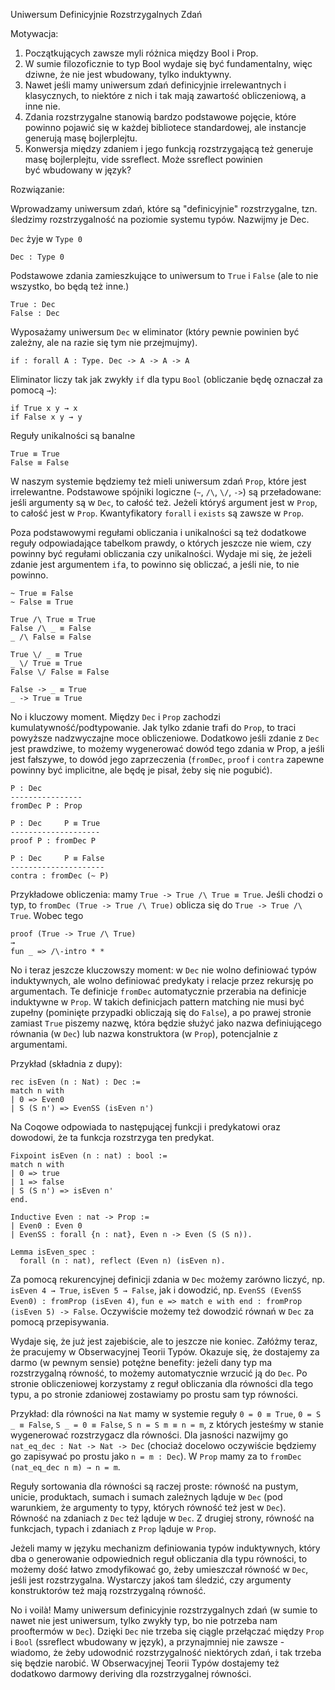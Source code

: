 Uniwersum Definicyjnie Rozstrzygalnych Zdań

Motywacja:
1. Początkujących zawsze myli różnica między Bool i Prop.
2. W sumie filozoficznie to typ Bool wydaje się być fundamentalny, więc dziwne, że nie jest wbudowany, tylko induktywny.
3. Nawet jeśli mamy uniwersum zdań definicyjnie irrelewantnych i klasycznych, to niektóre z nich i tak mają zawartość obliczeniową, a inne nie.
4. Zdania rozstrzygalne stanowią bardzo podstawowe pojęcie, które powinno pojawić się w każdej bibliotece standardowej, ale instancje generują masę bojlerplejtu.
5. Konwersja między zdaniem i jego funkcją rozstrzygającą też generuje masę bojlerplejtu, vide ssreflect. Może ssreflect powinien być wbudowany w język?

Rozwiązanie:

Wprowadzamy uniwersum zdań, które są "definicyjnie" rozstrzygalne, tzn. śledzimy rozstrzygalność na poziomie systemu typów. Nazwijmy je Dec.

`Dec` żyje w `Type 0`

```
Dec : Type 0
```

Podstawowe zdania zamieszkujące to uniwersum to `True` i `False` (ale to nie wszystko, bo będą też inne.)

```
True : Dec
False : Dec
```

Wyposażamy uniwersum `Dec` w eliminator (który pewnie powinien być zależny, ale na razie się tym nie przejmujmy). 

```
if : forall A : Type. Dec -> A -> A -> A
```

Eliminator liczy tak jak zwykły `if` dla typu `Bool` (obliczanie będę oznaczał za pomocą `→`):

```
if True x y → x
if False x y → y
```

Reguły unikalności są banalne

```
True ≡ True
False ≡ False
```

W naszym systemie będziemy też mieli uniwersum zdań `Prop`, które jest irrelewantne. Podstawowe spójniki logiczne (`~`, `/\`, `\/`, `->`) są przeładowane: jeśli argumenty są w `Dec`, to całość też. Jeżeli któryś argument jest w `Prop`, to całość jest w `Prop`. Kwantyfikatory `forall` i `exists` są zawsze w `Prop`.

Poza podstawowymi regułami obliczania i unikalności są też dodatkowe reguły odpowiadające tabelkom prawdy, o których jeszcze nie wiem, czy powinny być regułami obliczania czy unikalności. Wydaje mi się, że jeżeli zdanie jest argumentem `if`a, to powinno się obliczać, a jeśli nie, to nie powinno.

```
~ True ≡ False
~ False ≡ True

True /\ True ≡ True
False /\ _ ≡ False
_ /\ False ≡ False

True \/ _ ≡ True
_ \/ True ≡ True
False \/ False ≡ False

False -> _ ≡ True
_ -> True ≡ True
```

No i kluczowy moment. Między `Dec` i `Prop` zachodzi kumulatywność/podtypowanie. Jak tylko zdanie trafi do `Prop`, to traci powyższe nadzwyczajne moce obliczeniowe. Dodatkowo jeśli zdanie z `Dec` jest prawdziwe, to możemy wygenerować dowód tego zdania w Prop, a jeśli jest fałszywe, to dowód jego zaprzeczenia (`fromDec`, `proof` i `contra` zapewne powinny być implicitne, ale będę je pisał, żeby się nie pogubić).


```
P : Dec
----------------
fromDec P : Prop
```

```
P : Dec     P ≡ True
--------------------
proof P : fromDec P
```

```
P : Dec     P ≡ False
---------------------
contra : fromDec (~ P)
```

Przykładowe obliczenia: mamy `True -> True /\ True ≡ True`. Jeśli chodzi o typ, to `fromDec (True -> True /\ True)` oblicza się do `True -> True /\ True`. Wobec tego

```
proof (True -> True /\ True)
→
fun _ => /\-intro * *
```

No i teraz jeszcze kluczowszy moment: w `Dec` nie wolno definiować typów induktywnych, ale wolno definiować predykaty i relacje przez rekursję po argumentach. Te definicje `fromDec` automatycznie przerabia na definicje induktywne w `Prop`. W takich definicjach pattern matching nie musi być zupełny (pominięte przypadki obliczają się do `False`), a po prawej stronie zamiast `True` piszemy nazwę, która będzie służyć jako nazwa definiującego równania (w `Dec`) lub nazwa konstruktora (w `Prop`), potencjalnie z argumentami.

Przykład (składnia z dupy):

```
rec isEven (n : Nat) : Dec :=
match n with
| 0 => Even0
| S (S n') => EvenSS (isEven n')
```

Na Coqowe odpowiada to następującej funkcji i predykatowi oraz dowodowi, że ta funkcja rozstrzyga ten predykat.

```Coq
Fixpoint isEven (n : nat) : bool :=
match n with
| 0 => true
| 1 => false
| S (S n') => isEven n'
end.

Inductive Even : nat -> Prop :=
| Even0 : Even 0
| EvenSS : forall {n : nat}, Even n -> Even (S (S n)).

Lemma isEven_spec :
  forall (n : nat), reflect (Even n) (isEven n).
```

Za pomocą rekurencyjnej definicji zdania w `Dec` możemy zarówno liczyć, np. `isEven 4 → True`, `isEven 5 → False`, jak i dowodzić, np. `EvenSS (EvenSS Even0) : fromProp (isEven 4)`, `fun e => match e with end : fromProp (isEven 5) -> False`. Oczywiście możemy też dowodzić równań w `Dec` za pomocą przepisywania.

Wydaje się, że już jest zajebiście, ale to jeszcze nie koniec. Załóżmy teraz, że pracujemy w Obserwacyjnej Teorii Typów. Okazuje się, że dostajemy za darmo (w pewnym sensie) potężne benefity: jeżeli dany typ ma rozstrzygalną równość, to możemy automatycznie wrzucić ją do `Dec`. Po stronie obliczeniowej korzystamy z reguł obliczania dla równości dla tego typu, a po stronie zdaniowej zostawiamy po prostu sam typ równości.

Przykład: dla równości na `Nat` mamy w systemie reguły `0 = 0 ≡ True`, `0 = S _ ≡ False`, `S _ = 0 ≡ False`, `S n = S m ≡ n = m`, z których jesteśmy w stanie wygenerować rozstrzygacz dla równości. Dla jasności nazwijmy go `nat_eq_dec : Nat -> Nat -> Dec` (chociaż docelowo oczywiście będziemy go zapisywać po prostu jako `n = m : Dec`). W `Prop` mamy za to `fromDec (nat_eq_dec n m) → n = m`.

Reguły sortowania dla równości są raczej proste: równość na pustym, unicie, produktach, sumach i sumach zależnych ląduje w `Dec` (pod warunkiem, że argumenty to typy, których równość też jest w `Dec`). Równość na zdaniach z `Dec` też ląduje w `Dec`. Z drugiej strony, równość na funkcjach, typach i zdaniach z `Prop` ląduje w `Prop`.

Jeżeli mamy w języku mechanizm definiowania typów induktywnych, który dba o generowanie odpowiednich reguł obliczania dla typu równości, to możemy dość łatwo zmodyfikować go, żeby umieszczał równość w `Dec`, jeśli jest rozstrzygalna. Wystarczy jakoś tam śledzić, czy argumenty konstruktorów też mają rozstrzygalną równość.

No i voilà! Mamy uniwersum definicyjnie rozstrzygalnych zdań (w sumie to nawet nie jest uniwersum, tylko zwykły typ, bo nie potrzeba nam prooftermów w `Dec`). Dzięki `Dec` nie trzeba się ciągle przełączać między `Prop` i `Bool` (ssreflect wbudowany w język), a przynajmniej nie zawsze - wiadomo, że żeby udowodnić rozstrzygalność niektórych zdań, i tak trzeba się będzie narobić. W Obserwacyjnej Teorii Typów dostajemy też dodatkowo darmowy deriving dla rozstrzygalnej równości.